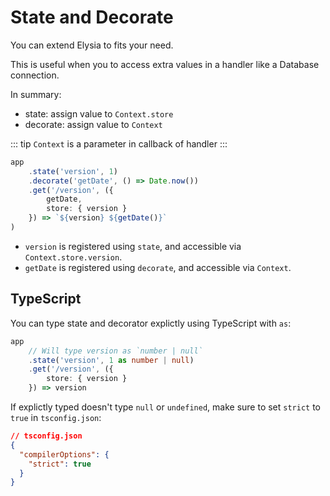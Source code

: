 # State and Decorate
You can extend Elysia to fits your need.

This is useful when you to access extra values in a handler like a Database connection.

In summary:
- state: assign value to `Context.store`
- decorate: assign value to `Context`

::: tip
`Context` is a parameter in callback of handler
:::

```typescript
app
    .state('version', 1)
    .decorate('getDate', () => Date.now())
    .get('/version', ({ 
        getDate, 
        store: { version } 
    }) => `${version} ${getDate()}`
)
```

- `version` is registered using `state`, and accessible via `Context.store.version`.
- `getDate` is registered using `decorate`, and accessible via `Context`.

## TypeScript
You can type state and decorator explictly using TypeScript with `as`:
```typescript
app
    // Will type version as `number | null`
    .state('version', 1 as number | null)
    .get('/version', ({ 
        store: { version } 
    }) => version
```

If explictly typed doesn't type `null` or `undefined`, make sure to set `strict` to `true` in `tsconfig.json`:
```json
// tsconfig.json
{
  "compilerOptions": {
    "strict": true
  }
}
```
